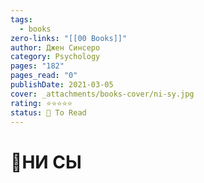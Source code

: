 ```yaml
---
tags:
  - books
zero-links: "[[00 Books]]"
author: Джен Синсеро
category: Psychology
pages: "182"
pages_read: "0"
publishDate: 2021-03-05
cover: _attachments/books-cover/ni-sy.jpg
rating: ⭐⭐⭐⭐⭐
status: 📌 To Read
---
```

# 📔НИ СЫ